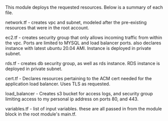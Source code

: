 This module deploys the requested resources. Below is a summary of each file.

network.tf - creates vpc and subnet, modeled after the pre-existing resources that were in the root account.

ec2.tf - creates security group that only allows incoming traffic from within the vpc. Ports are limited to MYSQL and load balancer ports. also declares instance with latest ubuntu 20.04 AMI. Instance is deployed in private subnet.

rds.tf - creates db security group, as well as rds instance. RDS instance is deployed in private subnet.

cert.tf - Declares resources pertaining to the ACM cert needed for the application load balancer. Uses TLS as requested.

load_balancer - Creates s3 bucket for access logs, and security group limiting access to my personal ip address on ports 80, and 443.

variables.tf - list of input variables. these are all passed in from the module block in the root module's main.tf.